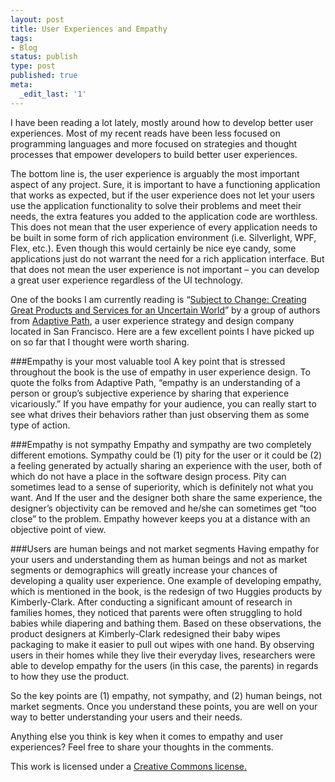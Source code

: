 ```yaml
---
layout: post
title: User Experiences and Empathy
tags:
- Blog
status: publish
type: post
published: true
meta:
  _edit_last: '1'
---
```

I have been reading a lot lately, mostly around how to develop better user experiences. Most of my recent reads have been less focused on programming languages and more focused on strategies and thought processes that empower developers to build better user experiences.

The bottom line is, the user experience is arguably the most important aspect of any project. Sure, it is important to have a functioning application that works as expected, but if the user experience does not let your users use the application functionality to solve their problems and meet their needs, the extra features you added to the application code are worthless. This does not mean that the user experience of every application needs to be built in some form of rich application environment (i.e. Silverlight, WPF, Flex, etc.). Even though this would certainly be nice eye candy, some applications just do not warrant the need for a rich application interface. But that does not mean the user experience is not important – you can develop a great user experience regardless of the UI technology.

One of the books I am currently reading is “<a href="http://www.amazon.com/Subject-Change-Creating-Products-Uncertain/dp/0596516835/ref=sr_1_1?ie=UTF8&amp;s=books&amp;qid=1245298381&amp;sr=8-1">Subject to Change: Creating Great Products and Services for an Uncertain World</a>” by a group of authors from <a href="http://adaptivepath.com/">Adaptive Path</a>, a user experience strategy and design company located in San Francisco. Here are a few excellent points I have picked up on so far that I thought were worth sharing.

###Empathy is your most valuable tool
A key point that is stressed throughout the book is the use of empathy in user experience design. To quote the folks from Adaptive Path, “empathy is an understanding of a person or group’s subjective experience by sharing that experience vicariously.” If you have empathy for your audience, you can really start to see what drives their behaviors rather than just observing them as some type of action.

###Empathy is not sympathy
Empathy and sympathy are two completely different emotions. Sympathy could be (1) pity for the user or it could be (2) a feeling generated by actually sharing an experience with the user, both of which do not have a place in the software design process. Pity can sometimes lead to a sense of superiority, which is definitely not what you want. And If the user and the designer both share the same experience, the designer’s objectivity can be removed and he/she can sometimes get “too close” to the problem. Empathy however keeps you at a distance with an objective point of view.

###Users are human beings and not market segments
Having empathy for your users and understanding them as human beings and not as market segments or demographics will greatly increase your chances of developing a quality user experience. One example of developing empathy, which is mentioned in the book, is the redesign of two Huggies products by Kimberly-Clark. After conducting a significant amount of research in families homes, they noticed that parents were often struggling to hold babies while diapering and bathing them. Based on these observations, the product designers at Kimberly-Clark redesigned their baby wipes packaging to make it easier to pull out wipes with one hand. By observing users in their homes while they live their everyday lives, researchers were able to develop empathy for the users (in this case, the parents) in regards to how they use the product.

So the key points are (1) empathy, not sympathy, and (2) human beings, not market segments. Once you understand these points, you are well on your way to better understanding your users and their needs.

Anything else you think is key when it comes to empathy and user experiences? Feel free to share your thoughts in the comments.

This work is licensed under a <a href="http://creativecommons.org/licenses/by/3.0/">Creative Commons license.</a>
